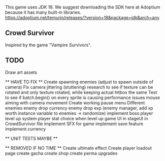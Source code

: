 This game uses JDK 18. We suggest downloading the SDK here at Adoptium because it has many built-in libraries.
https://adoptium.net/temurin/releases/?version=18&package=jdk&arch=any

## Crowd Survivor
Inspired by the game "Vampire Survivors".

## TODO
Draw art assets

** HAVE TO FIX **
Create spawning enemies (adjust to spawn outside of camera)
Fix camera jittering (stuttering)
research to see if texture can be rotated and only texture rotated, while keeping actual hitbox the same
Test to see if batch.begin() on every sprite is causing performance issues
mouse aiming with camera movement
Create working pause menu
Different enemies
enemy drop currency 
enemy drop exp (enemy manager, add xp worth instance variable to enemies -> randomize)
implement boss
player level up system
player stat choice when level up
game UI in stageUI in CrowdSurvivor file
implement SFX for game
implement save feature
implement currency

** UNIT TESTS  MAYBE **


** REMOVED IF NO TIME **
Create ultimate effect
Create player loadout page
create gacha
create shop
create perma upgrades
